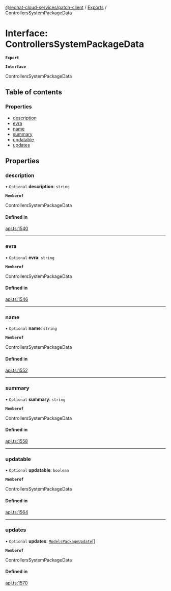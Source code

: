 [@redhat-cloud-services/patch-client](../README.md) / [Exports](../modules.md) / ControllersSystemPackageData

# Interface: ControllersSystemPackageData

**`Export`**

**`Interface`**

ControllersSystemPackageData

## Table of contents

### Properties

- [description](ControllersSystemPackageData.md#description)
- [evra](ControllersSystemPackageData.md#evra)
- [name](ControllersSystemPackageData.md#name)
- [summary](ControllersSystemPackageData.md#summary)
- [updatable](ControllersSystemPackageData.md#updatable)
- [updates](ControllersSystemPackageData.md#updates)

## Properties

### description

• `Optional` **description**: `string`

**`Memberof`**

ControllersSystemPackageData

#### Defined in

[api.ts:1540](https://github.com/mkholjuraev/javascript-clients/blob/master/packages/patch/api.ts#L1540)

___

### evra

• `Optional` **evra**: `string`

**`Memberof`**

ControllersSystemPackageData

#### Defined in

[api.ts:1546](https://github.com/mkholjuraev/javascript-clients/blob/master/packages/patch/api.ts#L1546)

___

### name

• `Optional` **name**: `string`

**`Memberof`**

ControllersSystemPackageData

#### Defined in

[api.ts:1552](https://github.com/mkholjuraev/javascript-clients/blob/master/packages/patch/api.ts#L1552)

___

### summary

• `Optional` **summary**: `string`

**`Memberof`**

ControllersSystemPackageData

#### Defined in

[api.ts:1558](https://github.com/mkholjuraev/javascript-clients/blob/master/packages/patch/api.ts#L1558)

___

### updatable

• `Optional` **updatable**: `boolean`

**`Memberof`**

ControllersSystemPackageData

#### Defined in

[api.ts:1564](https://github.com/mkholjuraev/javascript-clients/blob/master/packages/patch/api.ts#L1564)

___

### updates

• `Optional` **updates**: [`ModelsPackageUpdate`](ModelsPackageUpdate.md)[]

**`Memberof`**

ControllersSystemPackageData

#### Defined in

[api.ts:1570](https://github.com/mkholjuraev/javascript-clients/blob/master/packages/patch/api.ts#L1570)
